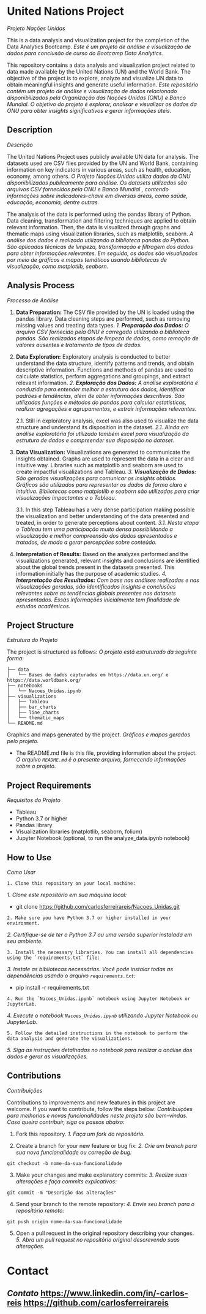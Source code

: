 # United Nations Project
*Projeto Nações Unidas*

This is a data analysis and visualization project for the completion of the Data Analytics Bootcamp.
*Este é um projeto de análise e visualização de dados para conclusão de curso do Bootcamp Data Analytics.*

This repository contains a data analysis and visualization project related to data made available by the United Nations (UN) and the World Bank. The objective of the project is to explore, analyze and visualize UN data to obtain meaningful insights and generate useful information.
*Este repositório contém um projeto de análise e visualização de dados relacionado disponibilizados pela Organização das Nações Unidas (ONU) e Banco Mundial. O objetivo do projeto é explorar, analisar e visualizar os dados da ONU para obter insights significativos e gerar informações úteis.*

## Description
*Descrição*

The United Nations Project uses publicly available UN data for analysis. The datasets used are CSV files provided by the UN and World Bank, containing information on key indicators in various areas, such as health, education, economy, among others.
*O Projeto Nações Unidas utiliza dados da ONU disponibilizados publicamente para análise. Os datasets utilizados são arquivos CSV fornecidos pela ONU e Banco Mundial , contendo informações sobre indicadores-chave em diversas áreas, como saúde, educação, economia, dentre outras.*

The analysis of the data is performed using the pandas library of Python. Data cleaning, transformation and filtering techniques are applied to obtain relevant information. Then, the data is visualized through graphs and thematic maps using visualization libraries, such as matplotlib, seaborn.
*A análise dos dados é realizada utilizando a biblioteca pandas do Python. São aplicadas técnicas de limpeza, transformação e filtragem dos dados para obter informações relevantes. Em seguida, os dados são visualizados por meio de gráficos e mapas temáticos usando bibliotecas de visualização, como matplotlib, seaborn.*

## Analysis Process
*Processo de Análise*

1. **Data Preparation:** The CSV file provided by the UN is loaded using the pandas library. Data cleaning steps are performed, such as removing missing values and treating data types.
*1. **Preparação dos Dados:** O arquivo CSV fornecido pela ONU é carregado utilizando a biblioteca pandas. São realizadas etapas de limpeza de dados, como remoção de valores ausentes e tratamento de tipos de dados.*

2. **Data Exploration:** Exploratory analysis is conducted to better understand the data structure, identify patterns and trends, and obtain descriptive information. Functions and methods of pandas are used to calculate statistics, perform aggregations and groupings, and extract relevant information.
*2. **Exploração dos Dados:** A análise exploratória é conduzida para entender melhor a estrutura dos dados, identificar padrões e tendências, além de obter informações descritivas. São utilizadas funções e métodos do pandas para calcular estatísticas, realizar agregações e agrupamentos, e extrair informações relevantes.*

    2.1. Still in exploratory analysis, excel was also used to visualize the data structure and understand its disposition in the dataset.
*2.1. Ainda em análise exploratória foi utilizado também excel para visualização da estrutura de dados e compreender sua disposição no dataset.*

3. **Data Visualization:** Visualizations are generated to communicate the insights obtained. Graphs are used to represent the data in a clear and intuitive way. Libraries such as matplotlib and seaborn are used to create impactful visualizations and Tableau.
*3. **Visualização de Dados:** São geradas visualizações para comunicar os insights obtidos. Gráficos são utilizados para representar os dados de forma clara e intuitiva. Bibliotecas como matplotlib e seaborn são utilizadas para criar visualizações impactantes e o Tableau.*

    3.1. In this step Tableau has a very dense participation making possible the visualization and better understanding of the data presented and treated, in order to generate perceptions about content.
*3.1. Nesta etapa o Tableau tem uma participação muito densa possibilitando a visualização e melhor compreensão dos dados apresentados e tratados, de modo a gerar percepções sobre conteúdo.*

4. **Interpretation of Results:** Based on the analyzes performed and the visualizations generated, relevant insights and conclusions are identified about the global trends present in the datasets presented. This information initially has the purpose of academic studies.
*4. **Interpretação dos Resultados:** Com base nas análises realizadas e nas visualizações geradas, são identificados insights e conclusões relevantes sobre as tendências globais presentes nos datasets apresentados. Essas informações inicialmente tem finalidade de estudos acadêmicos.*

## Project Structure
*Estrutura do Projeto*

The project is structured as follows:
*O projeto está estruturado da seguinte forma:*

```
├── data
│   └── Bases de dados capturados em https://data.un.org/ e https://data.worldbank.org/ 
├── notebooks
│   └── Nacoes_Unidas.ipynb
├── visualizations
│   ├── Tableau
│   ├── bar_charts
│   ├── line_charts
│   └── thematic_maps
└── README.md
```

Graphics and maps generated by the project.
*Gráficos e mapas gerados pelo projeto.*

- The README.md file is this file, providing information about the project.
*O arquivo `README.md` é o presente arquivo, fornecendo informações sobre o projeto.*

## Project Requirements
*Requisitos do Projeto*

- Tableau
- Python 3.7 or higher
- Pandas library
- Visualization libraries (matplotlib, seaborn, folium)
- Jupyter Notebook (optional, to run the analyze_data.ipynb notebook)

## How to Use
*Como Usar*

```
1. Clone this repository on your local machine:
```
*1. Clone este repositório em sua máquina local:*


- git clone https://github.com/carlosferreirareis/Nacoes_Unidas.git
```
2. Make sure you have Python 3.7 or higher installed in your environment.
```
*2. Certifique-se de ter o Python 3.7 ou uma versão superior instalada em seu ambiente.*

```
3. Install the necessary libraries. You can install all dependencies using the `requirements.txt` file:
```
*3. Instale as bibliotecas necessárias. Você pode instalar todas as dependências usando o arquivo `requirements.txt`:*


- pip install -r requirements.txt
```
4. Run the `Nacoes_Unidas.ipynb` notebook using Jupyter Notebook or JupyterLab.
```
*4. Execute o notebook `Nacoes_Unidas.ipynb` utilizando Jupyter Notebook ou JupyterLab.*

```
5. Follow the detailed instructions in the notebook to perform the data analysis and generate the visualizations.
```
*5. Siga as instruções detalhadas no notebook para realizar a análise dos dados e gerar as visualizações.*

## Contributions
*Contribuições*

Contributions to improvements and new features in this project are welcome. If you want to contribute, follow the steps below:
*Contribuições para melhorias e novas funcionalidades neste projeto são bem-vindas. Caso queira contribuir, siga os passos abaixo:*

1. Fork this repository.
*1. Faça um fork do repositório.*

2. Create a branch for your new feature or bug fix:
*2. Crie um branch para sua nova funcionalidade ou correção de bug:*

```
git checkout -b nome-da-sua-funcionalidade
```
3. Make your changes and make explanatory commits:
*3. Realize suas alterações e faça commits explicativos:*

```
git commit -m "Descrição das alterações"
```
4. Send your branch to the remote repository:
*4. Envie seu branch para o repositório remoto:*

```
git push origin nome-da-sua-funcionalidade
```
5. Open a pull request in the original repository describing your changes.
*5. Abra um pull request no repositório original descrevendo suas alterações.*

# Contact
*Contato*
https://www.linkedin.com/in/-carlos-reis
https://github.com/carlosferreirareis  
---